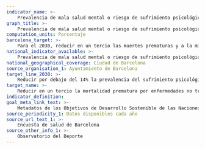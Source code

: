 ```yaml
---
indicator_name: >-
    Prevalencia de mala salud mental o riesgo de sufrimiento psicológico (por encima de 3 puntos en el General Health Questionnaire, GHQ-12)
graph_title: >-
    Prevalencia de mala salud mental o riesgo de sufrimiento psicológico (por encima de 3 puntos en el General Health Questionnaire, GHQ-12)
computation_units: Porcentaje
barcelona_target: >-
    Para el 2030, reducir en un tercio las muertes prematuras y a la mitad la prevalencia del sufrimiento psicológico, así como incidir más en promoción de la salud
national_indicator_available: >-
    Prevalencia de mala salud mental o riesgo de sufrimiento psicológico (por encima de 3 puntos en el General Health Questionnaire, GHQ-12)
national_geographical_coverage: Ciudad de Barcelona
source_organisation_1: Ayuntamiento de Barcelona
target_line_2030: >-
    Reducir por debajo del 14% la prevalencia del sufrimiento psicológico
target_name: >-
    Reducir en un tercio la mortalidad prematura por enfermedades no transmisibles, mediante la prevención y el tratamiento, y promover la salud mental y el bienestar
indicator_definition:
goal_meta_link_text: >-
    Metadatos de los Objetivos de Desarrollo Sostenible de las Naciones Unidas (pdf 894kB)
source_periodicity_1: Datos disponibles cada año
source_url_text_1: >-
    Encuesta de salud de Barcelona
source_other_info_1: >-
    Observatorio del Deporte
---
```

